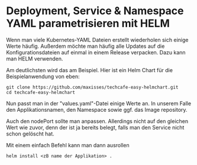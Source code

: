 # Deployment, Service & Namespace YAML parametrisieren mit HELM

Wenn man viele Kubernetes-YAML Dateien erstellt wiederholen sich einige Werte häufig. Außerdem möchte man häufig alle Updates auf die Konfigurationsdateien auf einmal in einem Release verpacken. Dazu kann man HELM verwenden.

Am deutlichsten wird das am Beispiel. Hier ist ein Helm Chart für die Beispielanwendung von eben:

```text
git clone https://github.com/maxisses/techcafe-easy-helmchart.git
cd techcafe-easy-helmchart
```

Nun passt man in der "values.yaml"-Datei einige Werte an. In unserem Falle den Applikationsnamen, den Namespace sowie ggf. das Image repository.

Auch den nodePort sollte man anpassen. Allerdings nicht auf den gleichen Wert wie zuvor, denn der ist ja bereits belegt, falls man den Service nicht schon gelöscht hat.

Mit einem einfach Befehl kann man dann ausrollen

```text
helm install <zB name der Applikation> .
```

